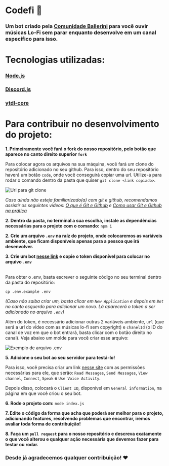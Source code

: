# Codefi 🌃

### Um bot criado pela [Comunidade Ballerini](https://discord.gg/G9GPg5SA75) para você ouvir músicas Lo-Fi sem parar enquanto desenvolve em um canal específico para isso.

# Tecnologias utilizadas:

### [Node.js](https://nodejs.org/en/)

### [Discord.js](https://discord.js.org/#/)

### [ytdl-core](https://www.npmjs.com/package/ytdl-core)

# Para contribuir no desenvolvimento do projeto:

**1. Primeiramente você fará o fork do nosso repositório, pelo botão que aparece no canto direito superior `fork`**

Para colocar agora os arquivos na sua máquina, você fará um clone do repositório adicionado no seu github. Para isso, dentro do seu repositório haverá um botão `code`, onde você conseguirá copiar uma url. Utilize-a para rodar o comando dentro da pasta que quiser `git clone <link copiado>`.

![Url para git clone](https://media.discordapp.net/attachments/815597906622021632/859069020241264652/unknown.png)

_Caso ainda não esteja familiarizado(a) com git e github, recomendamos assistir os seguintes vídeos: [O que é Git e Github](https://www.youtube.com/watch?v=DqTITcMq68k) e [Como usar Git e Github na prática](https://www.youtube.com/watch?v=UBAX-13g8OM)_

**2. Dentro da pasta, no terminal a sua escolha, instale as dependências necessárias para o projeto com o comando:**
`npm i`

**2. Crie um arquivo `.env` na raíz do projeto, onde colocaremos as variáveis ambiente, que ficam disponíveis apenas para a pessoa que irá desenvolver.**

**3. Crie um bot [nesse link](https://discord.com/developers/applications/) e copie o token disponível para colocar no arquivo `.env`** <br><br>

Para obter o .env, basta escrever o seguinte código no seu terminal dentro da pasta do repositório:

```
cp .env.example .env
```

_(Caso não saiba criar um, basta clicar em `New Application` e depois em `Bot` no canto esquerdo para adicionar um novo. Lá aparecerá o token a ser adicionado no arquivo `.env`)_

Além do token, é necessário adicionar outras 2 variáveis ambiente, `url` (que será a url do vídeo com as músicas lo-fi sem copyright) e `chanelId` (o ID do canal de voz em que o bot entrará, basta clicar com o botão direito no canal). Veja abaixo um molde para você criar esse arquivo:

![Exemplo de arquivo .env](https://media.discordapp.net/attachments/815597906622021632/859055318927278100/unknown.png)

**5. Adicione o seu bot ao seu servidor para testá-lo!**

Para isso, você precisa criar um link [nesse site](https://discordapi.com/permissions.html) com as permissões necessárias para ele, que serão: `Read Messages`, `Send Messages`, `View channel`, `Connect`, `Speak` e `Use Voice Activity`.

Depois disso, colocará o `Client ID`, disponível em `General information`, na página em que você criou o seu bot.

**6. Rode o projeto com:**
`node index.js`

**7. Edite o código da forma que acha que poderá ser melhor para o projeto, adicionando features, resolvendo problemas que encontrar, iremos avaliar toda forma de contribuição!**

**8. Faça um `pull request` para o nosso repositório e descreva exatamente o que você alterou e qualquer ação necessária que devemos fazer para testar ou rodar.**

### Desde já agradecemos qualquer contribuição! ❤
